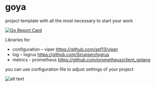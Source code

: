 # goya
project template with all the most necessary to start your work

[![Go Report Card](https://goreportcard.com/badge/github.com/pugovok/goya)](https://goreportcard.com/report/github.com/pugovok/goya)

Libraries for
* configuration – viper https://github.com/spf13/viper
* log – logrus https://github.com/Sirupsen/logrus
* metrics - prometheus https://github.com/prometheus/client_golang


you can use configuration file to adjust settings of your project

![alt text](https://upload.wikimedia.org/wikipedia/commons/9/90/La_fragua.jpg "Goya")
